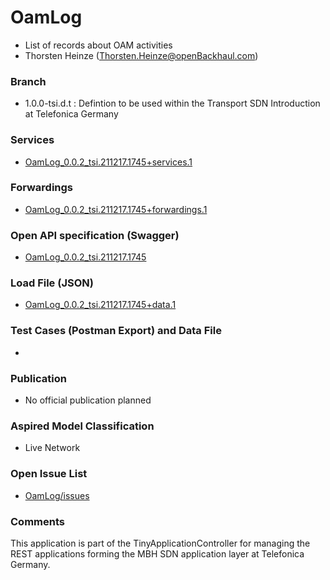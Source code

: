 # OamLog
- List of records about OAM activities
- Thorsten Heinze (Thorsten.Heinze@openBackhaul.com)

### Branch
- 1.0.0-tsi.d.t : Defintion to be used within the Transport SDN Introduction at Telefonica Germany

### Services
- [OamLog_0.0.2_tsi.211217.1745+services.1](./OamLog_0.0.2_tsi.211217.1745+services.1.xlsx)

### Forwardings
- [OamLog_0.0.2_tsi.211217.1745+forwardings.1](./OamLog_0.0.2_tsi.211217.1745+forwardings.1.xlsx)

### Open API specification (Swagger)
- [OamLog_0.0.2_tsi.211217.1745](OamLog_0.0.2_tsi.211217.1745.yaml)

### Load File (JSON)
- [OamLog_0.0.2_tsi.211217.1745+data.1](OamLog_0.0.2_tsi.211217.1745+data.1.json)

### Test Cases (Postman Export) and Data File
- 

### Publication
- No official publication planned

### Aspired Model Classification
- Live Network

### Open Issue List
- [OamLog/issues](../../issues)

### Comments
This application is part of the TinyApplicationController for managing the REST applications forming the MBH SDN application layer at Telefonica Germany.
